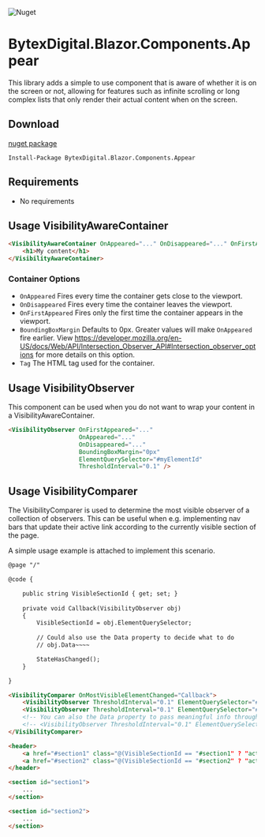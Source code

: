 ![Nuget](https://img.shields.io/nuget/v/BytexDigital.Blazor.Components.Appear.svg?style=flat-square)

# BytexDigital.Blazor.Components.Appear

This library adds a simple to use component that is aware of whether it is on the screen or not, allowing for features such as infinite scrolling or long complex lists that only render their actual content when on the screen.

## Download

[nuget package](https://www.nuget.org/packages/BytexDigital.Blazor.Components.Appear/)

```
Install-Package BytexDigital.Blazor.Components.Appear
```

## Requirements

- No requirements

## Usage VisibilityAwareContainer

```html
<VisibilityAwareContainer OnAppeared="..." OnDisappeared="..." OnFirstAppeared="..." Tag="div">
    <h1>My content</h1>
</VisibilityAwareContainer>
```

### Container Options
- `OnAppeared` Fires every time the container gets close to the viewport.
- `OnDisappeared` Fires every time the container leaves the viewport.
- `OnFirstAppeared` Fires only the first time the container appears in the viewport.
- `BoundingBoxMargin` Defaults to 0px. Greater values will make `OnAppeared` fire earlier. View https://developer.mozilla.org/en-US/docs/Web/API/Intersection_Observer_API#Intersection_observer_options for more details on this option.
- `Tag` The HTML tag used for the container.

## Usage VisibilityObserver

This component can be used when you do not want to wrap your content in a VisibilityAwareContainer.

```html
<VisibilityObserver OnFirstAppeared="..."
                    OnAppeared="..."
                    OnDisappeared="..."
                    BoundingBoxMargin="0px"
                    ElementQuerySelector="#myElementId"
                    ThresholdInterval="0.1" />
```

## Usage VisibilityComparer

The VisibilityComparer is used to determine the most visible observer of a collection of observers. This can be useful
when e.g. implementing nav bars that update their active link according to the currently visible section of the page.

A simple usage example is attached to implement this scenario.

```html
@page "/"

@code {

    public string VisibleSectionId { get; set; }
    
    private void Callback(VisibilityObserver obj)
    {
        VisibleSectionId = obj.ElementQuerySelector;
        
        // Could also use the Data property to decide what to do
        // obj.Data~~~~

        StateHasChanged();
    }

}

<VisibilityComparer OnMostVisibleElementChanged="Callback">
    <VisibilityObserver ThresholdInterval="0.1" ElementQuerySelector="#section1" />
    <VisibilityObserver ThresholdInterval="0.1" ElementQuerySelector="#section2" />
    <!-- You can also the Data property to pass meaningful info through to the callback above. -->
    <!-- <VisibilityObserver ThresholdInterval="0.1" ElementQuerySelector="#section2" Data="..." /> -->
</VisibilityComparer>

<header>
    <a href="#section1" class="@(VisibleSectionId == "#section1" ? "active" : null)"></a>
    <a href="#section2" class="@(VisibleSectionId == "#section2" ? "active" : null)"></a>
</header>

<section id="section1">
    ...
</section>

<section id="section2">
    ...
</section>
```
